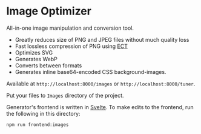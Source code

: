 # Image Optimizer
All-in-one image manipulation and conversion tool.
* Greatly reduces size of PNG and JPEG files without much quality loss
* Fast lossless compression of PNG using [ECT](https://github.com/fhanau/Efficient-Compression-Tool)
* Optimizes SVG
* Generates WebP
* Converts between formats
* Generates inline base64-encoded CSS background-images.

Available at `http://localhost:8000/images` or `http://localhost:8000/tuner`.

Put your files to `Images` directory of the project.

Generator's frontend is written in [Svelte](https://svelte.dev/). To make edits to the frontend, run the following in this directory:

`npm run frontend:images`
